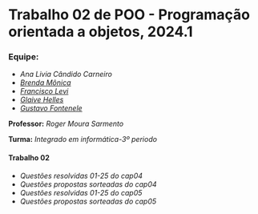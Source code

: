 # Trabalho 02 de POO - Programação orientada a objetos, 2024.1

   ### Equipe:
     
   * *Ana Livia Cândido Carneiro*
   * [*Brenda Mônica*](https://github.com/brwndag)
   * [*Francisco Levi*](https://github.com/spyvanilla)
   * [*Glaive Helles*](https://github.com/glaivehBR)
   * [*Gustavo Fontenele*](https://github.com/fontenelegustavo)
  
  
   **Professor:** *Roger Moura Sarmento*

   **Turma:** *Integrado em informática-3º periodo*

   #### Trabalho 02
  * *Questões resolvidas 01-25 do cap04*
  * *Questões propostas sorteadas do cap04*
  * *Questões resolvidas 01-25 do cap05*
  * *Questões propostas sorteadas do cap05*
